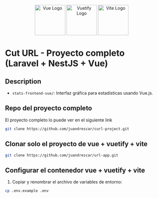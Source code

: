 <p align="center">
<a href="https://vuejs.org/" target="blank"><img src="https://raw.githubusercontent.com/marwin1991/profile-technology-icons/refs/heads/main/icons/vue_js.png" width="100" alt="Vue Logo" /></a>
<a href="https://vuetifyjs.com/" target="blank"><img src="https://raw.githubusercontent.com/marwin1991/profile-technology-icons/refs/heads/main/icons/vuetify_js.png" width="100" alt="Vuetify Logo" /></a>
<a href="https://vite.dev/" target="blank"><img src="https://raw.githubusercontent.com/marwin1991/profile-technology-icons/refs/heads/main/icons/vite.png" width="100" alt="Vite Logo" /></a>
</p>

# Cut URL - Proyecto completo (Laravel + NestJS + Vue)
## Description

- `stats-frontend-vue/`: Interfaz gráfica para estadísticas usando Vue.js.

## Repo del proyecto completo
El proyecto completo lo puede ver en el siguiente link
```bash
git clone https://github.com/juandrescar/curl-project.git
```


## Clonar solo el proyecto de vue + vuetify + vite
```bash
git clone https://github.com/juandrescar/url-app.git
```

## Configurar el contenedor vue + vuetify + vite
1. Copiar y renombrar el archivo de variables de entorno:
```bash
cp .env.example .env
```
